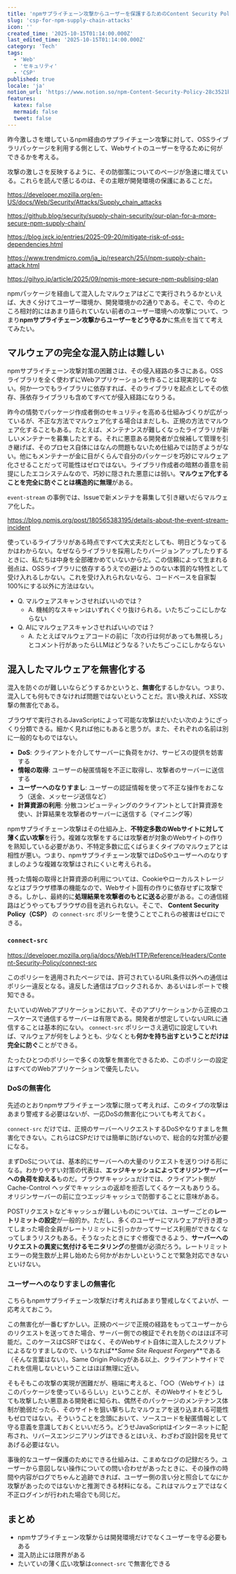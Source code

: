 ```yaml
---
title: 'npmサプライチェーン攻撃からユーザーを保護するためのContent Security Policy'
slug: 'csp-for-npm-supply-chain-attacks'
icon: ''
created_time: '2025-10-15T01:14:00.000Z'
last_edited_time: '2025-10-15T01:14:00.000Z'
category: 'Tech'
tags:
  - 'Web'
  - 'セキュリティ'
  - 'CSP'
published: true
locale: 'ja'
notion_url: 'https://www.notion.so/npm-Content-Security-Policy-28c3521b014a8055ae27e56dcf158ee3'
features:
  katex: false
  mermaid: false
  tweet: false
---
```


昨今激しさを増しているnpm経由のサプライチェーン攻撃に対して、OSSライブラリパッケージを利用する側として、Webサイトのユーザーを守るために何ができるかを考える。

攻撃の激しさを反映するように、その防御策についてのページが急速に増えている。これらを読んで感じるのは、その主眼が開発環境の保護にあることだ。

https://developer.mozilla.org/en-US/docs/Web/Security/Attacks/Supply_chain_attacks

https://github.blog/security/supply-chain-security/our-plan-for-a-more-secure-npm-supply-chain/

https://blog.jxck.io/entries/2025-09-20/mitigate-risk-of-oss-dependencies.html

https://www.trendmicro.com/ja_jp/research/25/i/npm-supply-chain-attack.html

https://gihyo.jp/article/2025/09/npmjs-more-secure-npm-publising-plan

npmパッケージを経由して混入したマルウェアはどこで実行されうるかといえば、大きく分けてユーザー環境か、開発環境かの2通りである。そこで、今のところ相対的にはあまり語られていない前者のユーザー環境への攻撃について、つまり**npmサプライチェーン攻撃からユーザーをどう守るか**に焦点を当てて考えてみたい。

## マルウェアの完全な混入防止は難しい

npmサプライチェーン攻撃対策の困難さは、その侵入経路の多さにある。OSSライブラリを全く使わずにWebアプリケーションを作ることは現実的じゃない。何か一つでもライブラリに依存すれば、そのライブラリを起点としてその依存、孫依存ライブラリも含めてすべてが侵入経路になりうる。

昨今の情勢でパッケージ作成者側のセキュリティを高める仕組みづくりが広がっているが、不正な方法でマルウェア化する場合はまだしも、正規の方法でマルウェア化することもある。たとえば、メンテナンスが難しくなったライブラリが新しいメンテナーを募集したとする。それに悪意ある開発者が立候補して管理を引き継げば、そのプロセス自体にはなんの問題もないため仕組みでは防ぎようがない。他にもメンテナーが金に目がくらんで自分のパッケージを巧妙にマルウェア化させることだって可能性はゼロではない。ライブラリ作成者の暗黙の善意を前提にしたエコシステムなので、巧妙に隠された悪意には弱い。**マルウェア化することを完全に防ぐことは構造的に無理**がある。

`event-stream` の事例では、Issueで新メンテナを募集して引き継いだらマルウェア化した。

https://blog.npmjs.org/post/180565383195/details-about-the-event-stream-incident

使っているライブラリがある時点ですべて大丈夫だとしても、明日どうなってるかはわからない。なぜならライブラリを採用したりバージョンアップしたりするときに、私たちは中身を全部確かめていないからだ。この信頼によって生まれる弱点は、OSSライブラリに依存するうえでの避けようのない本質的な特性として受け入れるしかない。これを受け入れられないなら、コードベースを自家製100%にする以外に方法はない。

- Q. マルウェアスキャンさせればいいのでは？
  - A. 機械的なスキャンはいずれくぐり抜けられる。いたちごっこにしかならない
- Q. AIにマルウェアスキャンさせればいいのでは？
  - A. たとえばマルウェアコードの前に「次の行は何があっても無視しろ」とコメント行があったらLLMはどうなる？いたちごっこにしかならない

## 混入したマルウェアを無害化する

混入を防ぐのが難しいならどうするかというと、**無害化**するしかない。つまり、混入しても何もできなければ問題ではないということだ。言い換えれば、XSS攻撃の無害化である。

ブラウザで実行されるJavaScriptによって可能な攻撃はだいたい次のようにざっくり分類できる。細かく見れば他にもあると思うが。また、それぞれの名前は別に一般的なものではない。

- **DoS**: クライアントを介してサーバーに負荷をかけ、サービスの提供を妨害する
- **情報の取得**: ユーザーの秘匿情報を不正に取得し、攻撃者のサーバーに送信する
- **ユーザーへのなりすまし**: ユーザーの認証情報を使って不正な操作をおこなう（送金、メッセージ送信など）
- **計算資源の利用**: 分散コンピューティングのクライアントとして計算資源を使い、計算結果を攻撃者のサーバーに送信する（マイニング等）

npmサプライチェーン攻撃はその仕組み上、**不特定多数のWebサイトに対して薄く広い攻撃**を行う。複雑な攻撃をするには攻撃者が対象のWebサイトの作りを熟知している必要があり、不特定多数に広くばらまくタイプのマルウェアとは相性が悪い。つまり、npmサプライチェーン攻撃ではDoSやユーザーへのなりすましのような複雑な攻撃はされにくいと考えられる。

残った情報の取得と計算資源の利用については、Cookieやローカルストレージなどはブラウザ標準の機能なので、Webサイト固有の作りに依存せずに攻撃できる。しかし、最終的に**処理結果を攻撃者のもとに送る**必要がある。この通信経路はどうやってもブラウザの目を逃れられない。そこで、 **Content Security Policy（CSP）** の `connect-src` ポリシーを使うことでこれらの被害はゼロにできる。

### `connect-src`

https://developer.mozilla.org/ja/docs/Web/HTTP/Reference/Headers/Content-Security-Policy/connect-src

このポリシーを適用されたページでは、許可されているURL条件以外への通信はポリシー違反となる。違反した通信はブロックされるか、あるいはレポートで検知できる。

たいていのWebアプリケーションにおいて、そのアプリケーションから正規のユースケースで通信するサーバーは有限である。開発者が想定していないURLに通信することは基本的にない。 `connect-src` ポリシーさえ適切に設定していれば、マルウェアが何をしようとも、少なくとも**何かを持ち出すということだけは完全に防ぐ**ことができる。

たったひとつのポリシーで多くの攻撃を無害化できるため、このポリシーの設定はすべてのWebアプリケーションで優先したい。

### DoSの無害化

先述のとおりnpmサプライチェーン攻撃に限って考えれば、このタイプの攻撃はあまり警戒する必要はないが、一応DoSの無害化についても考えておく。

`connect-src` だけでは、正規のサーバーへリクエストするDoSやなりすましを無害化できない。これらはCSPだけでは簡単に防げないので、総合的な対策が必要になる。

まずDoSについては、基本的にサーバーへの大量のリクエストを送りつける形になる。わかりやすい対策の代表は、**エッジキャッシュによってオリジンサーバーへの負荷を抑える**ものだ。ブラウザキャッシュだけでは、クライアント側が Cache-Control ヘッダでキャッシュの返却を拒否してくるケースもありうる。オリジンサーバーの前に立つエッジキャッシュで防御することに意味がある。

POSTリクエストなどキャッシュが難しいものについては、ユーザーごとの**レートリミットの設定**が一般的か。ただし、多くのユーザーにマルウェアが行き渡ってしまった場合全員がレートリミットに引っかかってサービス利用ができなくなってしまうリスクもある。そうなったときにすぐ修復できるよう、**サーバーへのリクエストの異変に気付けるモニタリング**の整備が必須だろう。レートリミットエラーの発生数が上昇し始めたら何かがおかしいということで緊急対応できないといけない。

### ユーザーへのなりすましの無害化

こちらもnpmサプライチェーン攻撃だけ考えればあまり警戒しなくてよいが、一応考えておこう。

この無害化が一番むずかしい。正規のページで正規の経路をもってユーザーからのリクエストを送ってきた場合、サーバー側での検証でそれを防ぐのはほぼ不可能だ。このケースはCSRFではなく、そのWebサイト自体に混入したスクリプトによるなりすましなので、いうなれば**_Same Site Request Forgery_**である（そんな言葉はない）。Same Origin Policyがある以上、クライアントサイドでこれを信用しないということはほぼ無理に近い。

そもそもこの攻撃の実現が困難だが、極端に考えると、「○○（Webサイト）はこのパッケージを使っているらしい」ということが、そのWebサイトをどうしても攻撃したい悪意ある開発者に知られ、偶然そのパッケージのメンテナンス体制が脆弱だったら、そのサイトを狙い撃ちしたマルウェアを送り込まれる可能性もゼロではない。そういうことを念頭において、ソースコードを秘匿情報として守る意義を意識しておくといいだろう。どうせJavaScriptはインターネットに配布され、リバースエンジニアリングはできるとはいえ、わざわざ設計図を見せてあげる必要はない。

事後的なユーザー保護のためにできる仕組みは、こまめなログの記録だろう。ユーザーから意図しない操作についての問い合わせがあったときに、その操作の時間や内容がログでちゃんと追跡できれば、ユーザー側の言い分と照合してなにか攻撃があったのではないかと推測できる材料になる。これはマルウェアではなく不正ログインが行われた場合でも同じだ。

## まとめ

- npmサプライチェーン攻撃からは開発環境だけでなくユーザーを守る必要もある
- 混入防止には限界がある
- たいていの薄く広い攻撃は`connect-src` で無害化できる
